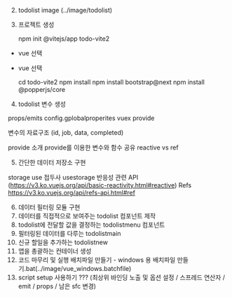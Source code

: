 2. todolist image (../image/todolist)

3. 프로젝트 생성

    npm init @vitejs/app todo-vite2

- vue 선택
- vue 선택

    cd todo-vite2
    npm install
    npm install bootstrap@next
    npm install @popperjs/core

4. todolist 변수 생성

props/emits
config.gplobalproperites
vuex
provide

변수의 자료구조 (id, job, data, completed)

provide 소개
provide를 이용한 변수와 함수 공유 reactive vs ref

5. 간단한 데이터 저장소 구현

storage
use 접두사
usestorage
반응성 관련 API (https://v3.ko.vuejs.org/api/basic-reactivity.html#reactive) 
Refs https://v3.ko.vuejs.org/api/refs-api.html#ref

6. 데이터 필터링 모듈 구현
7. 데이터를 직접적으로 보여주는 todolist 컴포넌트 제작
8. todolist에 전달할 값을 결정하는 todolistmenu 컴포넌트
9. 필터링된 데이터를 다루는 todolistmain
10. 신규 할일을 추가하는 todolistnew
11. 앱을 총괄하는 컨테이너 생성
12. 코드 마무리 및 실행 배치파일 만들기 - windows 용 배치파일 만들기.bat(../image/vue_windows.batchfile)
13. script setup 사용하기 ??? (최상위 바인딩 노출 및 옵션 설정 / 스프레드 연산자 / emit / props / 남은 sfc 변경)
